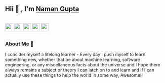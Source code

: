 ## Hii 👋 , I'm [Naman Gupta](https://www.linkedin.com/in/namangupta884)

<br>
<a href="https://www.credly.com/users/ngupta/badges">
  <img align="left" width="26px" src="https://cdn-icons.flaticon.com/png/128/2838/premium/2838786.png?token=exp=1644998038~hmac=850b9668467b8ddf6e22ce70a6999b87" />
</a>
<a href="https://www.linkedin.com/in/namangupta884">
  <img align="left" width="26px" src="https://cdn.jsdelivr.net/npm/simple-icons@v3/icons/linkedin.svg"  />
</a>
<a href="https://public.tableau.com/app/profile/namangupta#!/">
  <img align="left" width="26px" src="https://cdn.jsdelivr.net/npm/simple-icons@3.13.0/icons/tableau.svg" />
</a>
<a href="https://medium.com/@naman884">
  <img align="left" width="26px" src="https://cdn.jsdelivr.net/npm/simple-icons@v3/icons/medium.svg" />
</a>
</a>
<a href="https://www.kaggle.com/naman884/code">
  <img align="left" width="26px" src="https://cdn.jsdelivr.net/npm/simple-icons@3.13.0/icons/kaggle.svg" />
</a>
<br>
<br>

### About Me 💬
I consider myself a lifelong learner - Every day I push myself to learn something new, whether that be about machine learning, software engineering, or any miscellaneous facts about the universe and I hope there always remains a subject or theory I can latch on to and learn and if I can actually use these things to help the world in some way, Awesome!!
